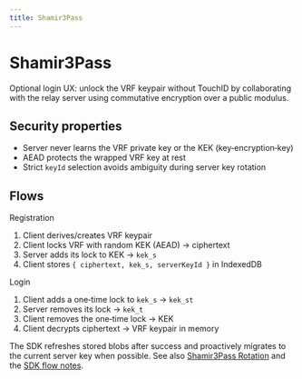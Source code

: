 ```yaml
---
title: Shamir3Pass
---
```


# Shamir3Pass

Optional login UX: unlock the VRF keypair without TouchID by collaborating with the relay server using commutative encryption over a public modulus.

## Security properties

- Server never learns the VRF private key or the KEK (key‑encryption‑key)
- AEAD protects the wrapped VRF key at rest
- Strict `keyId` selection avoids ambiguity during server key rotation

## Flows

Registration
1) Client derives/creates VRF keypair
2) Client locks VRF with random KEK (AEAD) → ciphertext
3) Server adds its lock to KEK → `kek_s`
4) Client stores `{ ciphertext, kek_s, serverKeyId }` in IndexedDB

Login
1) Client adds a one‑time lock to `kek_s` → `kek_st`
2) Server removes its lock → `kek_t`
3) Client removes the one‑time lock → KEK
4) Client decrypts ciphertext → VRF keypair in memory

The SDK refreshes stored blobs after success and proactively migrates to the current server key when possible. See also [Shamir3Pass Rotation](./shamir3pass-rotate-keys) and the [SDK flow notes](https://github.com/web3-authn/sdk/blob/main/sdk/docs/shamir3pass-login.md).
